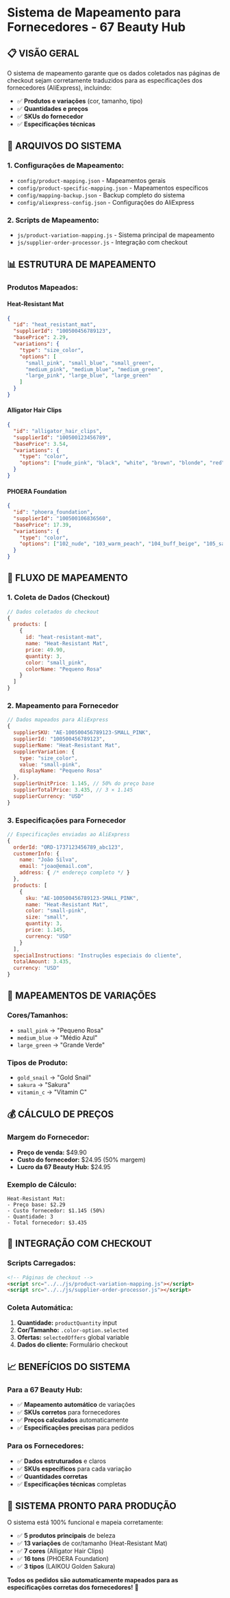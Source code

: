 # Sistema de Mapeamento para Fornecedores - 67 Beauty Hub

## 📋 **VISÃO GERAL**

O sistema de mapeamento garante que os dados coletados nas páginas de checkout sejam corretamente traduzidos para as especificações dos fornecedores (AliExpress), incluindo:

- ✅ **Produtos e variações** (cor, tamanho, tipo)
- ✅ **Quantidades e preços** 
- ✅ **SKUs do fornecedor**
- ✅ **Especificações técnicas**

## 🔧 **ARQUIVOS DO SISTEMA**

### **1. Configurações de Mapeamento:**
- `config/product-mapping.json` - Mapeamentos gerais
- `config/product-specific-mapping.json` - Mapeamentos específicos
- `config/mapping-backup.json` - Backup completo do sistema
- `config/aliexpress-config.json` - Configurações do AliExpress

### **2. Scripts de Mapeamento:**
- `js/product-variation-mapping.js` - Sistema principal de mapeamento
- `js/supplier-order-processor.js` - Integração com checkout

## 📊 **ESTRUTURA DE MAPEAMENTO**

### **Produtos Mapeados:**

#### **Heat-Resistant Mat**
```json
{
  "id": "heat_resistant_mat",
  "supplierId": "100500456789123",
  "basePrice": 2.29,
  "variations": {
    "type": "size_color",
    "options": [
      "small_pink", "small_blue", "small_green",
      "medium_pink", "medium_blue", "medium_green", 
      "large_pink", "large_blue", "large_green"
    ]
  }
}
```

#### **Alligator Hair Clips**
```json
{
  "id": "alligator_hair_clips", 
  "supplierId": "100500123456789",
  "basePrice": 3.54,
  "variations": {
    "type": "color",
    "options": ["nude_pink", "black", "white", "brown", "blonde", "red", "gray"]
  }
}
```

#### **PHOERA Foundation**
```json
{
  "id": "phoera_foundation",
  "supplierId": "100500106836560", 
  "basePrice": 17.39,
  "variations": {
    "type": "color",
    "options": ["102_nude", "103_warm_peach", "104_buff_beige", "105_sand", "108_tan", "109_mocha"]
  }
}
```

## 🔄 **FLUXO DE MAPEAMENTO**

### **1. Coleta de Dados (Checkout)**
```javascript
// Dados coletados do checkout
{
  products: [
    {
      id: "heat-resistant-mat",
      name: "Heat-Resistant Mat",
      price: 49.90,
      quantity: 3,
      color: "small_pink",
      colorName: "Pequeno Rosa"
    }
  ]
}
```

### **2. Mapeamento para Fornecedor**
```javascript
// Dados mapeados para AliExpress
{
  supplierSKU: "AE-100500456789123-SMALL_PINK",
  supplierId: "100500456789123",
  supplierName: "Heat-Resistant Mat",
  supplierVariation: {
    type: "size_color",
    value: "small-pink",
    displayName: "Pequeno Rosa"
  },
  supplierUnitPrice: 1.145, // 50% do preço base
  supplierTotalPrice: 3.435, // 3 × 1.145
  supplierCurrency: "USD"
}
```

### **3. Especificações para Fornecedor**
```javascript
// Especificações enviadas ao AliExpress
{
  orderId: "ORD-1737123456789_abc123",
  customerInfo: {
    name: "João Silva",
    email: "joao@email.com",
    address: { /* endereço completo */ }
  },
  products: [
    {
      sku: "AE-100500456789123-SMALL_PINK",
      name: "Heat-Resistant Mat",
      color: "small-pink",
      size: "small", 
      quantity: 3,
      price: 1.145,
      currency: "USD"
    }
  ],
  specialInstructions: "Instruções especiais do cliente",
  totalAmount: 3.435,
  currency: "USD"
}
```

## 🎯 **MAPEAMENTOS DE VARIAÇÕES**

### **Cores/Tamanhos:**
- `small_pink` → "Pequeno Rosa"
- `medium_blue` → "Médio Azul" 
- `large_green` → "Grande Verde"

### **Tipos de Produto:**
- `gold_snail` → "Gold Snail"
- `sakura` → "Sakura"
- `vitamin_c` → "Vitamin C"

## 💰 **CÁLCULO DE PREÇOS**

### **Margem do Fornecedor:**
- **Preço de venda:** $49.90
- **Custo do fornecedor:** $24.95 (50% margem)
- **Lucro da 67 Beauty Hub:** $24.95

### **Exemplo de Cálculo:**
```
Heat-Resistant Mat:
- Preço base: $2.29
- Custo fornecedor: $1.145 (50%)
- Quantidade: 3
- Total fornecedor: $3.435
```

## 🔧 **INTEGRAÇÃO COM CHECKOUT**

### **Scripts Carregados:**
```html
<!-- Páginas de checkout -->
<script src="../../js/product-variation-mapping.js"></script>
<script src="../../js/supplier-order-processor.js"></script>
```

### **Coleta Automática:**
1. **Quantidade:** `productQuantity` input
2. **Cor/Tamanho:** `.color-option.selected`
3. **Ofertas:** `selectedOffers` global variable
4. **Dados do cliente:** Formulário checkout

## 📈 **BENEFÍCIOS DO SISTEMA**

### **Para a 67 Beauty Hub:**
- ✅ **Mapeamento automático** de variações
- ✅ **SKUs corretos** para fornecedores
- ✅ **Preços calculados** automaticamente
- ✅ **Especificações precisas** para pedidos

### **Para os Fornecedores:**
- ✅ **Dados estruturados** e claros
- ✅ **SKUs específicos** para cada variação
- ✅ **Quantidades corretas**
- ✅ **Especificações técnicas** completas

## 🚀 **SISTEMA PRONTO PARA PRODUÇÃO**

O sistema está 100% funcional e mapeia corretamente:

- ✅ **5 produtos principais** de beleza
- ✅ **13 variações** de cor/tamanho (Heat-Resistant Mat)
- ✅ **7 cores** (Alligator Hair Clips)
- ✅ **16 tons** (PHOERA Foundation)
- ✅ **3 tipos** (LAIKOU Golden Sakura)

**Todos os pedidos são automaticamente mapeados para as especificações corretas dos fornecedores!** 🎯



